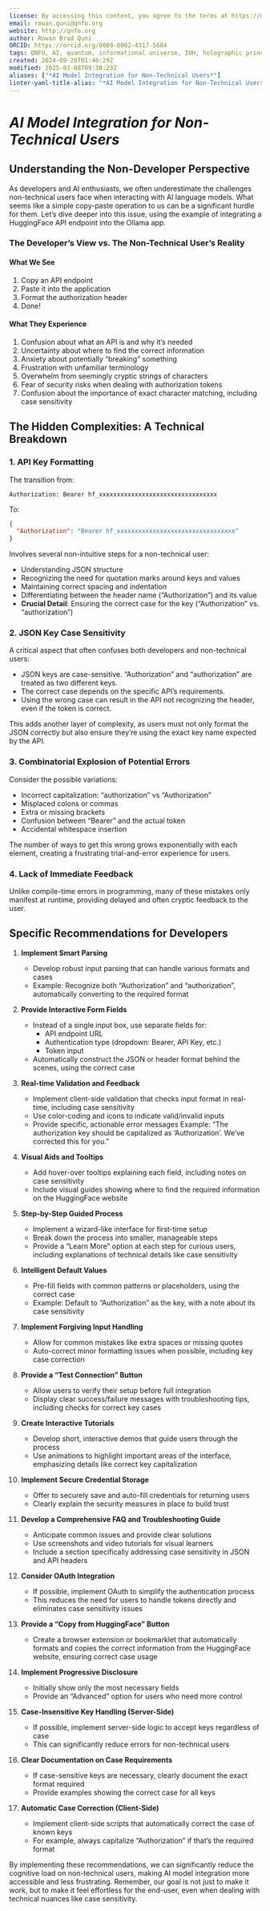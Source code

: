 ```yaml
---
license: By accessing this content, you agree to the terms at https://qnfo.org/LICENSE
email: rowan.quni@qnfo.org
website: http://qnfo.org
author: Rowan Brad Quni
ORCID: https://orcid.org/0009-0002-4317-5604
tags: QNFO, AI, quantum, informational universe, IUH, holographic principle
created: 2024-09-26T01:46:29Z
modified: 2025-03-08T09:38:23Z
aliases: ["*AI Model Integration for Non-Technical Users*"]
linter-yaml-title-alias: "*AI Model Integration for Non-Technical Users*"
---
```


# *AI Model Integration for Non-Technical Users*

## Understanding the Non-Developer Perspective

As developers and AI enthusiasts, we often underestimate the challenges non-technical users face when interacting with AI language models. What seems like a simple copy-paste operation to us can be a significant hurdle for them. Let’s dive deeper into this issue, using the example of integrating a HuggingFace API endpoint into the Ollama app.

### The Developer’s View vs. The Non-Technical User’s Reality

#### What We See

1. Copy an API endpoint
2. Paste it into the application
3. Format the authorization header
4. Done!

#### What They Experience

1. Confusion about what an API is and why it’s needed
2. Uncertainty about where to find the correct information
3. Anxiety about potentially “breaking” something
4. Frustration with unfamiliar terminology
5. Overwhelm from seemingly cryptic strings of characters
6. Fear of security risks when dealing with authorization tokens
7. Confusion about the importance of exact character matching, including case sensitivity

## The Hidden Complexities: A Technical Breakdown

### 1. API Key Formatting

The transition from:

```
Authorization: Bearer hf_xxxxxxxxxxxxxxxxxxxxxxxxxxxxxxxxx
```

To:

```json
{
  "Authorization": "Bearer hf_xxxxxxxxxxxxxxxxxxxxxxxxxxxxxxxxx"
}
```

Involves several non-intuitive steps for a non-technical user:
- Understanding JSON structure
- Recognizing the need for quotation marks around keys and values
- Maintaining correct spacing and indentation
- Differentiating between the header name (“Authorization”) and its value
- **Crucial Detail**: Ensuring the correct case for the key (“Authorization” vs. “authorization”)

### 2. JSON Key Case Sensitivity

A critical aspect that often confuses both developers and non-technical users:

- JSON keys are case-sensitive. “Authorization” and “authorization” are treated as two different keys.
- The correct case depends on the specific API’s requirements.
- Using the wrong case can result in the API not recognizing the header, even if the token is correct.

This adds another layer of complexity, as users must not only format the JSON correctly but also ensure they’re using the exact key name expected by the API.

### 3. Combinatorial Explosion of Potential Errors

Consider the possible variations:
- Incorrect capitalization: “authorization” vs “Authorization”
- Misplaced colons or commas
- Extra or missing brackets
- Confusion between “Bearer” and the actual token
- Accidental whitespace insertion

The number of ways to get this wrong grows exponentially with each element, creating a frustrating trial-and-error experience for users.

### 4. Lack of Immediate Feedback

Unlike compile-time errors in programming, many of these mistakes only manifest at runtime, providing delayed and often cryptic feedback to the user.

## Specific Recommendations for Developers

1. **Implement Smart Parsing**
   - Develop robust input parsing that can handle various formats and cases
   - Example: Recognize both “Authorization” and “authorization”, automatically converting to the required format

2. **Provide Interactive Form Fields**
   - Instead of a single input box, use separate fields for:
     - API endpoint URL
     - Authentication type (dropdown: Bearer, API Key, etc.)
     - Token input
   - Automatically construct the JSON or header format behind the scenes, using the correct case

3. **Real-time Validation and Feedback**
   - Implement client-side validation that checks input format in real-time, including case sensitivity
   - Use color-coding and icons to indicate valid/invalid inputs
   - Provide specific, actionable error messages
     Example: “The authorization key should be capitalized as ‘Authorization’. We’ve corrected this for you.”

4. **Visual Aids and Tooltips**
   - Add hover-over tooltips explaining each field, including notes on case sensitivity
   - Include visual guides showing where to find the required information on the HuggingFace website

5. **Step-by-Step Guided Process**
   - Implement a wizard-like interface for first-time setup
   - Break down the process into smaller, manageable steps
   - Provide a “Learn More” option at each step for curious users, including explanations of technical details like case sensitivity

6. **Intelligent Default Values**
   - Pre-fill fields with common patterns or placeholders, using the correct case
   - Example: Default to “Authorization” as the key, with a note about its case sensitivity

7. **Implement Forgiving Input Handling**
   - Allow for common mistakes like extra spaces or missing quotes
   - Auto-correct minor formatting issues when possible, including key case correction

8. **Provide a “Test Connection” Button**
   - Allow users to verify their setup before full integration
   - Display clear success/failure messages with troubleshooting tips, including checks for correct key cases

9. **Create Interactive Tutorials**
   - Develop short, interactive demos that guide users through the process
   - Use animations to highlight important areas of the interface, emphasizing details like correct key capitalization

10. **Implement Secure Credential Storage**
    - Offer to securely save and auto-fill credentials for returning users
    - Clearly explain the security measures in place to build trust

11. **Develop a Comprehensive FAQ and Troubleshooting Guide**
    - Anticipate common issues and provide clear solutions
    - Use screenshots and video tutorials for visual learners
    - Include a section specifically addressing case sensitivity in JSON and API headers

12. **Consider OAuth Integration**
    - If possible, implement OAuth to simplify the authentication process
    - This reduces the need for users to handle tokens directly and eliminates case sensitivity issues

13. **Provide a “Copy from HuggingFace” Button**
    - Create a browser extension or bookmarklet that automatically formats and copies the correct information from the HuggingFace website, ensuring correct case usage

14. **Implement Progressive Disclosure**
    - Initially show only the most necessary fields
    - Provide an “Advanced” option for users who need more control

15. **Case-Insensitive Key Handling (Server-Side)**
    - If possible, implement server-side logic to accept keys regardless of case
    - This can significantly reduce errors for non-technical users

16. **Clear Documentation on Case Requirements**
    - If case-sensitive keys are necessary, clearly document the exact format required
    - Provide examples showing the correct case for all keys

17. **Automatic Case Correction (Client-Side)**
    - Implement client-side scripts that automatically correct the case of known keys
    - For example, always capitalize “Authorization” if that’s the required format

By implementing these recommendations, we can significantly reduce the cognitive load on non-technical users, making AI model integration more accessible and less frustrating. Remember, our goal is not just to make it work, but to make it feel effortless for the end-user, even when dealing with technical nuances like case sensitivity.
